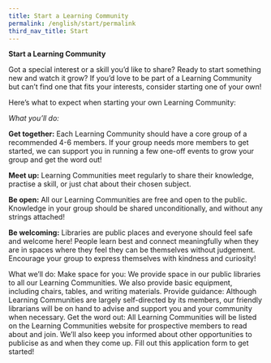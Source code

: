 ```yaml
---
title: Start a Learning Community
permalink: /english/start/permalink
third_nav_title: Start
---
```

**Start a Learning Community**

Got a special interest or a skill you’d like to share? Ready to start something new and watch it grow? If you’d love to be part of a Learning Community but can’t find one that fits your interests, consider starting one of your own! 

Here’s what to expect when starting your own Learning Community: 

*What you’ll do:*

**Get together:** Each Learning Community should have a core group of a recommended 4-6 members. If your group needs more members to get started, we can support you in running a few one-off events to grow your group and get the word out!

**Meet up:**  Learning Communities meet regularly to share their knowledge, practise a skill, or just chat about their chosen subject.

**Be open:**
All our Learning Communities are free and open to the public. Knowledge in your group should be shared unconditionally, and without any strings attached!  


**Be welcoming:**
Libraries are public places and everyone should feel safe and welcome here! People learn best and connect meaningfully when they are in spaces where they feel they can be themselves without judgement. Encourage your group to express themselves with kindness and curiosity! 

What we’ll do:
Make space for you: We provide space in our public libraries to all our Learning Communities. We also provide basic equipment, including chairs, tables, and writing materials.
Provide guidance: Although Learning Communities are largely self-directed by its members, our friendly librarians will be on hand to advise and support you and your community when necessary. 
Get the word out: All Learning Communities will be listed on the Learning Communities website for prospective members to read about and join. We’ll also keep you informed about other opportunities to publicise as and when they come up. 
Fill out this application form to get started!
